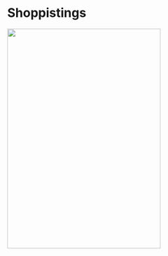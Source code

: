 # Shoppistings
<img src = "https://github.com/Brutevision/Shoppistings/blob/master/app/src/main/res/drawable/iv1.jpg" height="500" width="350"/> 
